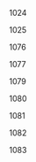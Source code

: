 <p key="1024">1024</p>

<p key="1025">1025</p>

<p key="1076">1076</p>

<p key="1077">1077</p>

<p key="1079">1079</p>

<p key="1080">1080</p>

<p key="1081">1081</p>

<p key="1082">1082</p>

<p key="1083">1083</p>